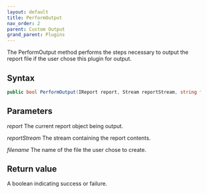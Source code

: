 ```yaml
---
layout: default
title: PerformOutput
nav_order: 2
parent: Custom Output
grand_parent: Plugins
---
```


The PerformOutput method performs the steps necessary to output the report file if the user chose this plugin for output.

## Syntax
```csharp
public bool PerformOutput(IReport report, Stream reportStream, string filename)
```

## Parameters
*report*
The current report object being output.

*reportStream*
The stream containing the report contents.

*filename*
The name of the file the user chose to create.

## Return value
A boolean indicating success or failure.

